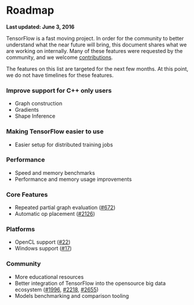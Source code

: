 # Roadmap
**Last updated: June 3, 2016**

TensorFlow is a fast moving project. In order for the community to better
understand what the near future will bring, this document shares what we are
working on internally. Many of these features were requested by the community,
and we welcome
[contributions](https://github.com/tensorflow/tensorflow/labels/contributions%20welcome).

The features on this list are targeted for the next few months. At this point,
we do not have timelines for these features.

### Improve support for C++ only users
* Graph construction
* Gradients
* Shape Inference

### Making TensorFlow easier to use
* Easier setup for distributed training jobs

### Performance
* Speed and memory benchmarks
* Performance and memory usage improvements

### Core Features
* Repeated partial graph evaluation ([#672](https://github.com/tensorflow/tensorflow/issues/672))
* Automatic op placement ([#2126](https://github.com/tensorflow/tensorflow/issues/2126))

### Platforms
* OpenCL support ([#22](https://github.com/tensorflow/tensorflow/issues/22))
* Windows support ([#17](https://github.com/tensorflow/tensorflow/issues/17))

### Community
* More educational resources
* Better integration of TensorFlow into the opensource big data ecosystem ([#1996](https://github.com/tensorflow/tensorflow/issues/1996),
[#2218](https://github.com/tensorflow/tensorflow/issues/2218),
[#2655](https://github.com/tensorflow/tensorflow/issues/2655))
* Models benchmarking and comparison tooling
